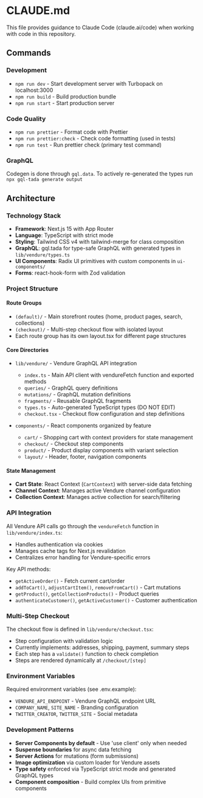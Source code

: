 # CLAUDE.md

This file provides guidance to Claude Code (claude.ai/code) when working with code in this repository.

## Commands

### Development

- `npm run dev` - Start development server with Turbopack on localhost:3000
- `npm run build` - Build production bundle
- `npm run start` - Start production server

### Code Quality

- `npm run prettier` - Format code with Prettier
- `npm run prettier:check` - Check code formatting (used in tests)
- `npm run test` - Run prettier check (primary test command)

### GraphQL

Codegen is done through `gql.data`. To actively re-generated the types run `npx gql-tada generate output`

## Architecture

### Technology Stack

- **Framework**: Next.js 15 with App Router
- **Language**: TypeScript with strict mode
- **Styling**: Tailwind CSS v4 with tailwind-merge for class composition
- **GraphQL**: gql.tada for type-safe GraphQL with generated types in `lib/vendure/types.ts`
- **UI Components**: Radix UI primitives with custom components in `ui-components/`
- **Forms**: react-hook-form with Zod validation

### Project Structure

#### Route Groups

- `(default)/` - Main storefront routes (home, product pages, search, collections)
- `(checkout)/` - Multi-step checkout flow with isolated layout
- Each route group has its own layout.tsx for different page structures

#### Core Directories

- `lib/vendure/` - Vendure GraphQL API integration
  - `index.ts` - Main API client with vendureFetch function and exported methods
  - `queries/` - GraphQL query definitions
  - `mutations/` - GraphQL mutation definitions
  - `fragments/` - Reusable GraphQL fragments
  - `types.ts` - Auto-generated TypeScript types (DO NOT EDIT)
  - `checkout.tsx` - Checkout flow configuration and step definitions

- `components/` - React components organized by feature
  - `cart/` - Shopping cart with context providers for state management
  - `checkout/` - Checkout step components
  - `product/` - Product display components with variant selection
  - `layout/` - Header, footer, navigation components

#### State Management

- **Cart State**: React Context (`CartContext`) with server-side data fetching
- **Channel Context**: Manages active Vendure channel configuration
- **Collection Context**: Manages active collection for search/filtering

### API Integration

All Vendure API calls go through the `vendureFetch` function in `lib/vendure/index.ts`:

- Handles authentication via cookies
- Manages cache tags for Next.js revalidation
- Centralizes error handling for Vendure-specific errors

Key API methods:

- `getActiveOrder()` - Fetch current cart/order
- `addToCart()`, `adjustCartItem()`, `removeFromCart()` - Cart mutations
- `getProduct()`, `getCollectionProducts()` - Product queries
- `authenticateCustomer()`, `getActiveCustomer()` - Customer authentication

### Multi-Step Checkout

The checkout flow is defined in `lib/vendure/checkout.tsx`:

- Step configuration with validation logic
- Currently implements: addresses, shipping, payment, summary steps
- Each step has a `validate()` function to check completion
- Steps are rendered dynamically at `/checkout/[step]`

### Environment Variables

Required environment variables (see .env.example):

- `VENDURE_API_ENDPOINT` - Vendure GraphQL endpoint URL
- `COMPANY_NAME`, `SITE_NAME` - Branding configuration
- `TWITTER_CREATOR`, `TWITTER_SITE` - Social metadata

### Development Patterns

- **Server Components by default** - Use 'use client' only when needed
- **Suspense boundaries** for async data fetching
- **Server Actions** for mutations (form submissions)
- **Image optimization** via custom loader for Vendure assets
- **Type safety** enforced via TypeScript strict mode and generated GraphQL types
- **Component composition** - Build complex UIs from primitive components
